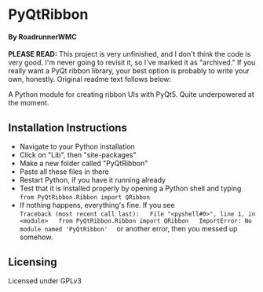 # PyQtRibbon
#### By RoadrunnerWMC

**PLEASE READ:** This project is very unfinished, and I don't think the code is very good. I'm never going to revisit it, so I've marked it as "archived." If you really want a PyQt ribbon library, your best option is probably to write your own, honestly. Original readme text follows below:

A Python module for creating ribbon UIs with PyQt5. Quite underpowered at the moment.


## Installation Instructions
- Navigate to your Python installation
- Click on "Lib", then "site-packages"
- Make a new folder called "PyQtRibbon"
- Paste all these files in there
- Restart Python, if you have it running already
- Test that it is installed properly by opening a Python shell and typing
`
from PyQtRibbon.Ribbon import QRibbon
`
- If nothing happens, everything's fine. If you see  
`
Traceback (most recent call last):  
  File "<pyshell#0>", line 1, in <module>  
    from PyQtRibbon.Ribbon import QRibbon  
ImportError: No module named 'PyQtRibbon'  
`
  or another error, then you messed up somehow.

## Licensing

Licensed under GPLv3
